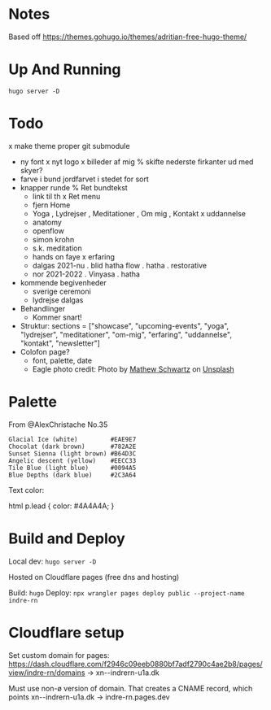 # Notes

Based off https://themes.gohugo.io/themes/adritian-free-hugo-theme/

# Up And Running
 
 `hugo server -D`


# Todo

x make theme proper git submodule
* ny font
x nyt logo
x billeder af mig
% skifte nederste firkanter ud med skyer?
* farve i bund jordfarvet i stedet for sort
* knapper runde
% Ret bundtekst
    - link til th
x Ret menu
    - fjern Home
    - Yoga , Lydrejser , Meditationer , Om mig , Kontakt
x uddannelse
    - anatomy
    - openflow
    - simon krohn
    - s.k. meditation
    - hands on faye
x erfaring
    - dalgas 2021-nu
        . blid hatha flow
        . hatha
        . restorative
    - nor 2021-2022
        . Vinyasa
        . hatha
* kommende begivenheder
    - sverige ceremoni
    - lydrejse dalgas
* Behandlinger
    - Kommer snart!
* Struktur:
  sections = ["showcase", "upcoming-events", "yoga", "lydrejser", "meditationer", "om-mig", "erfaring", "uddannelse", "kontakt", "newsletter"]
* Colofon page? 
    - font, palette, date
    - Eagle photo credit: Photo by <a href="https://unsplash.com/@cadop?utm_content=creditCopyText&utm_medium=referral&utm_source=unsplash">Mathew Schwartz</a> on <a href="https://unsplash.com/photos/bald-eagle-flying-on-skies-OjQgsR1oyEw?utm_content=creditCopyText&utm_medium=referral&utm_source=unsplash">Unsplash</a>
  

# Palette

From @AlexChristache No.35

    Glacial Ice (white)         #EAE9E7
    Chocolat (dark brown)       #782A2E
    Sunset Sienna (light brown) #B64D3C
    Angelic descent (yellow)    #EECC33
    Tile Blue (light blue)      #0094A5
    Blue Depths (dark blue)     #2C3A64

Text color:

html p.lead {
    color: #4A4A4A;
}

# Build and Deploy

Local dev: `hugo server -D`

Hosted on Cloudflare pages (free dns and hosting)

Build: `hugo`
Deploy: `npx wrangler pages deploy public --project-name indre-rn`

# Cloudflare setup

Set custom domain for pages: https://dash.cloudflare.com/f2946c09eeb0880bf7adf2790c4ae2b8/pages/view/indre-rn/domains  -> xn--indrern-u1a.dk

Must use non-ø version of domain. That creates a CNAME record, which points xn--indrern-u1a.dk -> indre-rn.pages.dev

